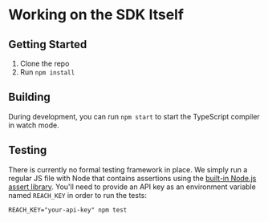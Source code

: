 # Working on the SDK Itself

## Getting Started
1. Clone the repo
2. Run `npm install`

## Building
During development, you can run `npm start` to start the TypeScript compiler in watch mode.

## Testing
There is currently no formal testing framework in place. We simply run a regular JS file with Node that contains assertions using the [built-in Node.js assert library](https://nodejs.org/api/assert.html).
You'll need to provide an API key as an environment variable named `REACH_KEY` in order to run the tests:

```shell
REACH_KEY="your-api-key" npm test
```